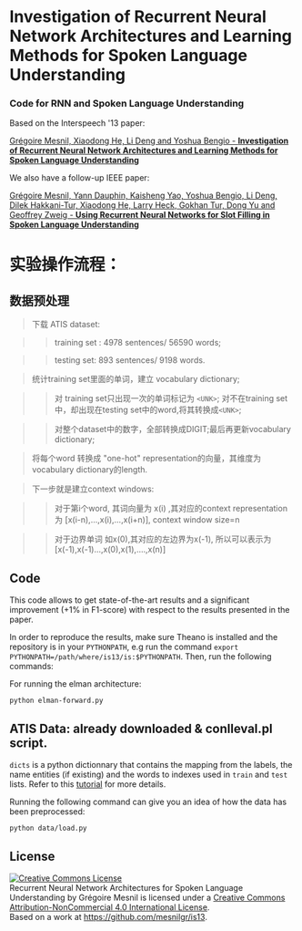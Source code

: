 Investigation of Recurrent Neural Network Architectures and Learning Methods for Spoken Language Understanding
==============================================================================================================

### Code for RNN and Spoken Language Understanding

Based on the Interspeech '13 paper:

[Grégoire Mesnil, Xiaodong He, Li Deng and Yoshua Bengio - **Investigation of Recurrent Neural Network Architectures and Learning Methods for Spoken Language Understanding**](http://www.iro.umontreal.ca/~lisa/pointeurs/RNNSpokenLanguage2013.pdf)

We also have a follow-up IEEE paper:

[Grégoire Mesnil, Yann Dauphin, Kaisheng Yao, Yoshua Bengio, Li Deng, Dilek Hakkani-Tur, Xiaodong He, Larry Heck, Gokhan Tur, Dong Yu and Geoffrey Zweig - **Using Recurrent Neural Networks for Slot Filling in Spoken Language Understanding**](http://www.iro.umontreal.ca/~lisa/pointeurs/taslp_RNNSLU_final_doubleColumn.pdf)

# 实验操作流程：

## 数据预处理 

>下载 ATIS dataset: 

>>training set : 4978 sentences/ 56590 words;

>>testing set: 893 sentences/ 9198 words.

>统计training set里面的单词，建立 vocabulary dictionary; 

>>对 training set只出现一次的单词标记为 `<UNK>`;
 对不在training set中，却出现在testing set中的word,将其转换成`<UNK>`;

>>对整个dataset中的数字，全部转换成DIGIT;最后再更新vocabulary dictionary;

> 将每个word 转换成 "one-hot" representation的向量，其维度为vocabulary dictionary的length.

> 下一步就是建立context windows:

>>对于第i个word, 其词向量为 x(i) ,其对应的context representation 为 [x(i-n),...,x(i),...,x(i+n)], context window size=n

>> 对于边界单词 如x(0),其对应的左边界为x(-1), 所以可以表示为 [x(-1),x(-1)...,x(0),x(1),....,x(n)]





## Code

This code allows to get state-of-the-art results and a significant improvement
(+1% in F1-score) with respect to the results presented in the paper.

In order to reproduce the results, make sure Theano is installed and the
repository is in your `PYTHONPATH`, e.g run the command
`export PYTHONPATH=/path/where/is13/is:$PYTHONPATH`. Then, run the following
commands:


For running the elman architecture:

```
python elman-forward.py
```

## ATIS Data: already downloaded & conlleval.pl script.




`dicts` is a python dictionnary that contains the mapping from the labels, the
name entities (if existing) and the words to indexes used in `train` and `test`
lists. Refer to this [tutorial](http://deeplearning.net/tutorial/rnnslu.html) for more details. 

Running the following command can give you an idea of how the data has been preprocessed:

```
python data/load.py
```

## License

<a rel="license" href="http://creativecommons.org/licenses/by-nc/4.0/"><img alt="Creative Commons License" style="border-width:0" src="https://i.creativecommons.org/l/by-nc/4.0/88x31.png" /></a><br /><span xmlns:dct="http://purl.org/dc/terms/" property="dct:title">Recurrent Neural Network Architectures for Spoken Language Understanding</span> by <span xmlns:cc="http://creativecommons.org/ns#" property="cc:attributionName">Grégoire Mesnil</span> is licensed under a <a rel="license" href="http://creativecommons.org/licenses/by-nc/4.0/">Creative Commons Attribution-NonCommercial 4.0 International License</a>.<br />Based on a work at <a xmlns:dct="http://purl.org/dc/terms/" href="https://github.com/mesnilgr/is13" rel="dct:source">https://github.com/mesnilgr/is13</a>.



